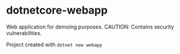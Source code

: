 # dotnetcore-webapp

Web application for demoing purposes. CAUTION: Contains security vulnerabilities.

Project created with `dotnet new webapp`                    

